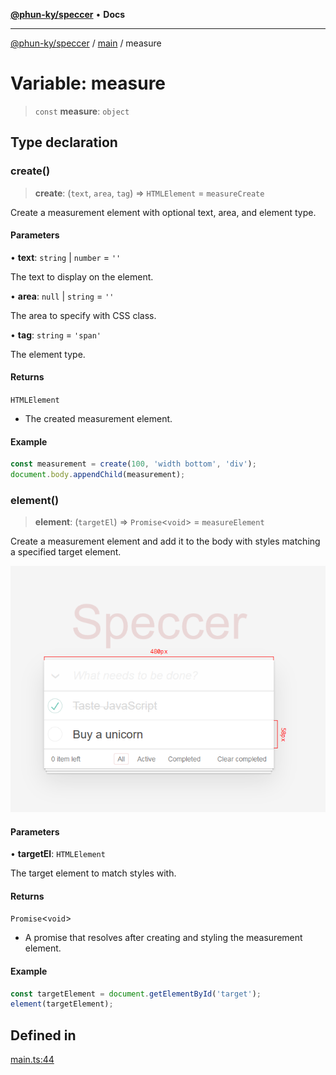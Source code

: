 [**@phun-ky/speccer**](../../README.md) • **Docs**

***

[@phun-ky/speccer](../../README.md) / [main](../README.md) / measure

# Variable: measure

> `const` **measure**: `object`

## Type declaration

### create()

> **create**: (`text`, `area`, `tag`) => `HTMLElement` = `measureCreate`

Create a measurement element with optional text, area, and element type.

#### Parameters

• **text**: `string` \| `number` = `''`

The text to display on the element.

• **area**: `null` \| `string` = `''`

The area to specify with CSS class.

• **tag**: `string` = `'span'`

The element type.

#### Returns

`HTMLElement`

- The created measurement element.

#### Example

```ts
const measurement = create(100, 'width bottom', 'div');
document.body.appendChild(measurement);
```

### element()

> **element**: (`targetEl`) => `Promise`\<`void`\> = `measureElement`

Create a measurement element and add it to the body with styles matching a specified target element.

![measure](https://github.com/phun-ky/speccer/blob/main/public/measure.png?raw=true)

#### Parameters

• **targetEl**: `HTMLElement`

The target element to match styles with.

#### Returns

`Promise`\<`void`\>

- A promise that resolves after creating and styling the measurement element.

#### Example

```ts
const targetElement = document.getElementById('target');
element(targetElement);
```

## Defined in

[main.ts:44](https://github.com/phun-ky/speccer/blob/main/src/main.ts#L44)

